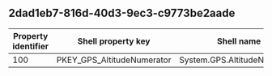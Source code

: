 ## 2dad1eb7-816d-40d3-9ec3-c9773be2aade

Property identifier | Shell property key | Shell name | Alias
--- | --- | --- | ---
100 | PKEY_GPS_AltitudeNumerator | System.GPS.AltitudeNumerator | 

